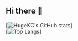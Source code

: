 ## Hi there 👋

[![HugeKC's GitHub stats](https://github-readme-stats.vercel.app/api?username=HugeKC01&hide=prs,contribs&theme=github_dark)]<br>
[![Top Langs](https://github-readme-stats.vercel.app/api/top-langs/?username=HugeKC01&layout=compact&theme=github_dark)]

<!--
**HugeKC01/HugeKC01** is a ✨ _special_ ✨ repository because its `README.md` (this file) appears on your GitHub profile.

Here are some ideas to get you started:

- 🔭 I’m currently working on ...
- 🌱 I’m currently learning ...
- 👯 I’m looking to collaborate on ...
- 🤔 I’m looking for help with ...
- 💬 Ask me about ...
- 📫 How to reach me: ...
- 😄 Pronouns: ...
- ⚡ Fun fact: ...
-->
